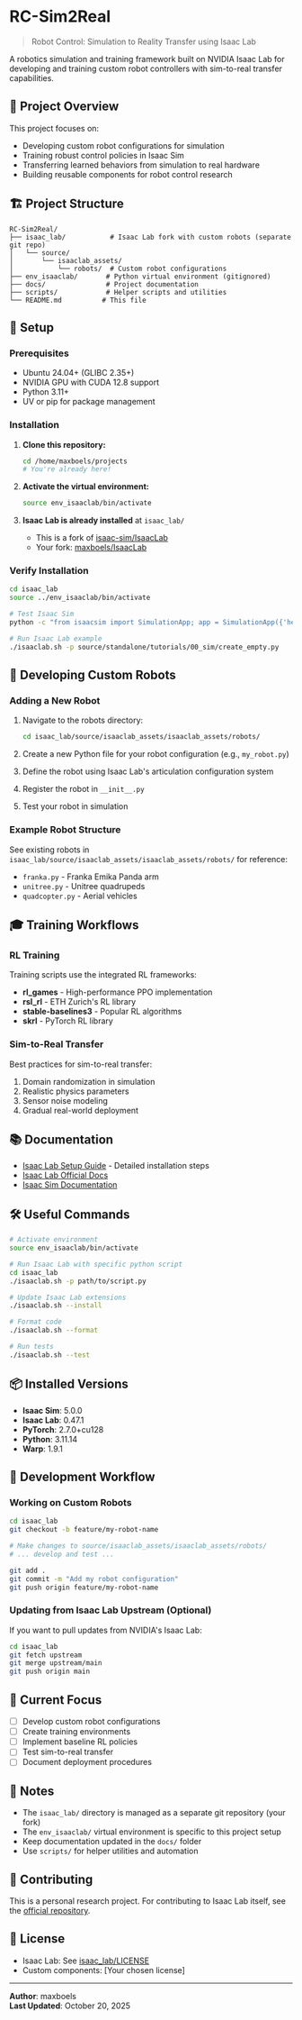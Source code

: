 # RC-Sim2Real

> Robot Control: Simulation to Reality Transfer using Isaac Lab

A robotics simulation and training framework built on NVIDIA Isaac Lab for developing and training custom robot controllers with sim-to-real transfer capabilities.

## 🎯 Project Overview

This project focuses on:
- Developing custom robot configurations for simulation
- Training robust control policies in Isaac Sim
- Transferring learned behaviors from simulation to real hardware
- Building reusable components for robot control research

## 🏗️ Project Structure

```
RC-Sim2Real/
├── isaac_lab/           # Isaac Lab fork with custom robots (separate git repo)
│   └── source/
│       └── isaaclab_assets/
│           └── robots/  # Custom robot configurations
├── env_isaaclab/       # Python virtual environment (gitignored)
├── docs/               # Project documentation
├── scripts/            # Helper scripts and utilities
└── README.md          # This file
```

## 🚀 Setup

### Prerequisites

- Ubuntu 24.04+ (GLIBC 2.35+)
- NVIDIA GPU with CUDA 12.8 support
- Python 3.11+
- UV or pip for package management

### Installation

1. **Clone this repository:**
   ```bash
   cd /home/maxboels/projects
   # You're already here!
   ```

2. **Activate the virtual environment:**
   ```bash
   source env_isaaclab/bin/activate
   ```

3. **Isaac Lab is already installed** at `isaac_lab/`
   - This is a fork of [isaac-sim/IsaacLab](https://github.com/isaac-sim/IsaacLab)
   - Your fork: [maxboels/IsaacLab](https://github.com/maxboels/IsaacLab)

### Verify Installation

```bash
cd isaac_lab
source ../env_isaaclab/bin/activate

# Test Isaac Sim
python -c "from isaacsim import SimulationApp; app = SimulationApp({'headless': True}); app.close()"

# Run Isaac Lab example
./isaaclab.sh -p source/standalone/tutorials/00_sim/create_empty.py
```

## 🤖 Developing Custom Robots

### Adding a New Robot

1. Navigate to the robots directory:
   ```bash
   cd isaac_lab/source/isaaclab_assets/isaaclab_assets/robots/
   ```

2. Create a new Python file for your robot configuration (e.g., `my_robot.py`)

3. Define the robot using Isaac Lab's articulation configuration system

4. Register the robot in `__init__.py`

5. Test your robot in simulation

### Example Robot Structure

See existing robots in `isaac_lab/source/isaaclab_assets/isaaclab_assets/robots/` for reference:
- `franka.py` - Franka Emika Panda arm
- `unitree.py` - Unitree quadrupeds
- `quadcopter.py` - Aerial vehicles

## 🎓 Training Workflows

### RL Training

Training scripts use the integrated RL frameworks:
- **rl_games** - High-performance PPO implementation
- **rsl_rl** - ETH Zurich's RL library
- **stable-baselines3** - Popular RL algorithms
- **skrl** - PyTorch RL library

### Sim-to-Real Transfer

Best practices for sim-to-real transfer:
1. Domain randomization in simulation
2. Realistic physics parameters
3. Sensor noise modeling
4. Gradual real-world deployment

## 📚 Documentation

- [Isaac Lab Setup Guide](isaac_lab/SETUP_README.md) - Detailed installation steps
- [Isaac Lab Official Docs](https://isaac-sim.github.io/IsaacLab/)
- [Isaac Sim Documentation](https://docs.omniverse.nvidia.com/isaacsim/latest/)

## 🛠️ Useful Commands

```bash
# Activate environment
source env_isaaclab/bin/activate

# Run Isaac Lab with specific python script
cd isaac_lab
./isaaclab.sh -p path/to/script.py

# Update Isaac Lab extensions
./isaaclab.sh --install

# Format code
./isaaclab.sh --format

# Run tests
./isaaclab.sh --test
```

## 📦 Installed Versions

- **Isaac Sim**: 5.0.0
- **Isaac Lab**: 0.47.1
- **PyTorch**: 2.7.0+cu128
- **Python**: 3.11.14
- **Warp**: 1.9.1

## 🔧 Development Workflow

### Working on Custom Robots

```bash
cd isaac_lab
git checkout -b feature/my-robot-name

# Make changes to source/isaaclab_assets/isaaclab_assets/robots/
# ... develop and test ...

git add .
git commit -m "Add my robot configuration"
git push origin feature/my-robot-name
```

### Updating from Isaac Lab Upstream (Optional)

If you want to pull updates from NVIDIA's Isaac Lab:

```bash
cd isaac_lab
git fetch upstream
git merge upstream/main
git push origin main
```

## 🎯 Current Focus

- [ ] Develop custom robot configurations
- [ ] Create training environments
- [ ] Implement baseline RL policies
- [ ] Test sim-to-real transfer
- [ ] Document deployment procedures

## 📝 Notes

- The `isaac_lab/` directory is managed as a separate git repository (your fork)
- The `env_isaaclab/` virtual environment is specific to this project setup
- Keep documentation updated in the `docs/` folder
- Use `scripts/` for helper utilities and automation

## 🤝 Contributing

This is a personal research project. For contributing to Isaac Lab itself, see the [official repository](https://github.com/isaac-sim/IsaacLab).

## 📄 License

- Isaac Lab: See [isaac_lab/LICENSE](isaac_lab/LICENSE)
- Custom components: [Your chosen license]

---

**Author**: maxboels  
**Last Updated**: October 20, 2025
